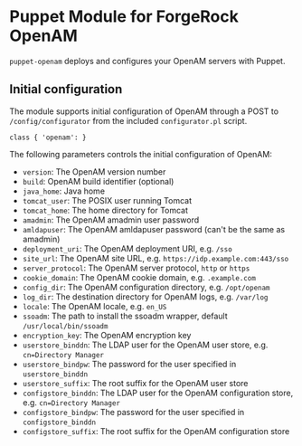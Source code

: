 # Puppet Module for ForgeRock OpenAM

`puppet-openam` deploys and configures your OpenAM servers with Puppet.

## Initial configuration

The module supports initial configuration of OpenAM through a POST
to `/config/configurator` from the included `configurator.pl` script.

    class { 'openam': }

The following parameters controls the initial configuration of OpenAM:

  * `version`: The OpenAM version number
  * `build`: OpenAM build identifier (optional)
  * `java_home`: Java home
  * `tomcat_user`: The POSIX user running Tomcat
  * `tomcat_home`: The home directory for Tomcat
  * `amadmin`: The OpenAM amadmin user password
  * `amldapuser`: The OpenAM amldapuser password (can't be the same as amadmin)
  * `deployment_uri`: The OpenAM deployment URI, e.g. `/sso`
  * `site_url`: The OpenAM site URL, e.g. `https://idp.example.com:443/sso`
  * `server_protocol`: The OpenAM server protocol, `http` or `https`
  * `cookie_domain`: The OpenAM cookie domain, e.g. `.example.com`
  * `config_dir`: The OpenAM configuration directory, e.g. `/opt/openam`
  * `log_dir`: The destination directory for OpenAM logs, e.g. `/var/log`
  * `locale`: The OpenAM locale, e.g. `en_US`
  * `ssoadm`: The path to install the ssoadm wrapper, default `/usr/local/bin/ssoadm`
  * `encryption_key`: The OpenAM encryption key
  * `userstore_binddn`: The LDAP user for the OpenAM user store, e.g. `cn=Directory Manager`
  * `userstore_bindpw`: The password for the user specified in `userstore_binddn`
  * `userstore_suffix`: The root suffix for the OpenAM user store
  * `configstore_binddn`: The LDAP user for the OpenAM configuration store, e.g. `cn=Directory Manager`
  * `configstore_bindpw`: The password for the user specified in `configstore_binddn`
  * `configstore_suffix`: The root suffix for the OpenAM configuration store